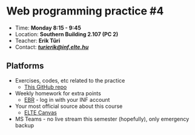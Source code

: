 # Web programming practice #4

- Time: **Monday 8:15 - 9:45**
- Location: **Southern Building 2.107 (PC 2)**
- Teacher: **Erik Tűri**
- Contact: ***turierik@inf.elte.hu***

## Platforms

- Exercises, codes, etc related to the practice
    - [This GitHub repo](https://github.com/turierik/webprog_2022-23-1_eng)
- Weekly homework for extra points
    - [EBR](https://webprogramozas.inf.elte.hu/ebr/public/index.php) - log in with your INF account
- Your most official source about this course
    - [ELTE Canvas](https://canvas.elte.hu/belepes/)
- MS Teams - no live stream this semester (hopefully), only emergency backup
